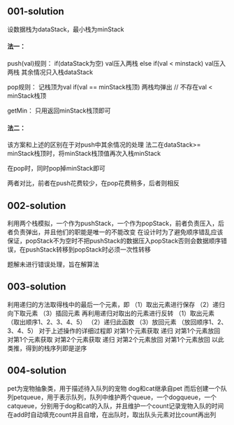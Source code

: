 ## 001-solution
设数据栈为dataStack，最小栈为minStack
#### 法一：
push(val)规则：
if(dataStack为空) val压入两栈
else if(val < minstack) val压入两栈
其余情况只入栈dataStack

pop规则：
记栈顶为val
if(val == minStack栈顶) 两栈均弹出
// 不存在val < minStack栈顶 

getMin：
只用返回minStack栈顶即可

#### 法二：
该方案和上述的区别在于对push中其余情况的处理
法二在dataStack>= minStack栈顶时，将minStack栈顶值再次入栈minStack

在pop时，同时pop掉minStack即可

两者对比，前者在push花费较少，在pop花费稍多，后者则相反

## 002-solution
利用两个栈模拟，一个作为pushStack，一个作为popStack，前者负责压入，后者负责弹出，并且他们的职能是唯一的不能改变
在设计时为了避免顺序错乱应该保证，popStack不为空时不把pushStack的数据压入popStack否则会数据顺序错误，在pushStack转移到popStack时必须一次性转移

题解未进行错误处理，旨在解算法

## 003-solution
利用递归的方法取得栈中的最后一个元素，即
（1）取出元素进行保存
（2）递归向下取元素
（3）插回元素
再利用递归对取出的元素进行反转
（1）取出元素 （取出顺序1、2、3、4、5）
（2）递归此函数
（3）放回元素   （放回顺序1、2、3、4、5）
对于上述操作的详细过程即
对第1个元素获取   递归    对第1个元素放回
对第1个元素获取   对第2个元素获取   递归   对第2个元素放回   对第1个元素放回
以此类推，得到的栈序列即是逆序

## 004-solution
pet为宠物抽象类，用于描述待入队列的宠物
dog和cat继承自pet
而后创建一个队列petqueue，用于表示队列，队列中维护两个queue，一个dogqueue，一个catqueue，分别用于dog和cat的入队，并且维护一个count记录宠物入队的时间
在add时自动填充count并且自增，在出队时，取出队头元素对比count再出列